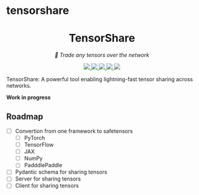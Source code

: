 # tensorshare
<h1 align="center">TensorShare</h1>
<p align="center"><em>🤝 Trade any tensors over the network</em></p>

<div align="center">
	<a  href="https://pypi.org/project/tensorshare" target="_blank">
		<img src="https://img.shields.io/pypi/v/tensorshare.svg" />
	</a>
	<a  href="https://pypi.org/project/tensorshare" target="_blank">
		<img src="https://img.shields.io/pypi/pyversions/tensorshare" />
	</a>
	<a  href="https://github.com/chainyo/tensorshare/blob/main/LICENSE" target="_blank">
		<img src="https://img.shields.io/pypi/l/tensorshare" />
	</a>
	<a  href="https://github.com/chainyo/tensorshare/actions?workflow=ci-cd" target="_blank">
		<img src="https://github.com/chainyo/tensorshare/workflows/ci-cd/badge.svg" />
	</a>
  <a  href="https://github.com/pypa/hatch" target="_blank">
		<img src="https://img.shields.io/badge/%F0%9F%A5%9A-Hatch-4051b5.svg" />
	</a>
</div>

TensorShare: A powerful tool enabling lightning-fast tensor sharing across networks.

__Work in progress__

## Roadmap

- [ ] Convertion from one framework to safetensors
    * [ ] PyTorch
    * [ ] TensorFlow
    * [ ] JAX
    * [ ] NumPy
    * [ ] PadddlePaddle

- [ ] Pydantic schema for sharing tensors
- [ ] Server for sharing tensors
- [ ] Client for sharing tensors
